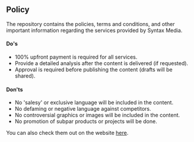 ## Policy

The repository contains the policies, terms and conditions, and other important information regarding the services provided by Syntax Media.

#### Do's

- 100% upfront payment is required for all services.
- Provide a detailed analysis after the content is delivered (if requested).
- Approval is required before publishing the content (drafts will be shared).

#### Don'ts

- No 'salesy' or exclusive language will be included in the content.
- No defaming or negative language against competitors.
- No controversial graphics or images will be included in the content.
- No promotion of subpar products or projects will be done.

You can also check them out on the website [here](https://pradumnasaraf.dev/services/bundle/).
